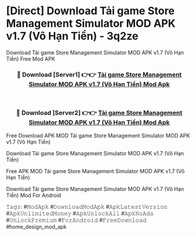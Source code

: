# [Direct] Download Tải game Store Management Simulator MOD APK v1.7 (Vô Hạn Tiền) - 3q2ze
Download Tải game Store Management Simulator MOD APK v1.7 (Vô Hạn Tiền) Free Mod APK

<div align="center">
<h3>🔴 Download [Server1] 👉👉 <a href="https://apk-comot.site?title=Tải_game_Store_Management_Simulator_MOD_APK_v1.7_(Vô_Hạn_Tiền)">Tải game Store Management Simulator MOD APK v1.7 (Vô Hạn Tiền) Mod Apk</a></h3><br>

<h3>🔴 Download [Server2] 👉👉 <a href="https://apk-comot.site?title=Tải_game_Store_Management_Simulator_MOD_APK_v1.7_(Vô_Hạn_Tiền)">Tải game Store Management Simulator MOD APK v1.7 (Vô Hạn Tiền) Mod Apk</a></h3>
</div>


Free Download APK MOD Tải game Store Management Simulator MOD APK v1.7 (Vô Hạn Tiền)

Download Tải game Store Management Simulator MOD APK v1.7 (Vô Hạn Tiền) 

Free APK MOD Tải game Store Management Simulator MOD APK v1.7 (Vô Hạn Tiền) 

Download Tải game Store Management Simulator MOD APK v1.7 (Vô Hạn Tiền) Mod For Android

𝚃𝚊𝚐𝚜: #𝙼𝚘𝚍𝙰𝚙𝚔 #𝙳𝚘𝚠𝚗𝚕𝚘𝚊𝚍𝙼𝚘𝚍𝙰𝚙𝚔 #𝙰𝚙𝚔𝙻𝚊𝚝𝚎𝚜𝚝𝚅𝚎𝚛𝚜𝚒𝚘𝚗 #𝙰𝚙𝚔𝚄𝚗𝚕𝚒𝚖𝚒𝚝𝚎𝚍𝙼𝚘𝚗𝚎𝚢 #𝙰𝚙𝚔𝚄𝚗𝚕𝚘𝚌𝚔𝙰𝚕𝚕 #𝙰𝚙𝚔𝙽𝚘𝙰𝚍𝚜 #𝚄𝚗𝚕𝚘𝚌𝚔𝙿𝚛𝚎𝚖𝚒𝚞𝚖 #𝙵𝚘𝚛𝙰𝚗𝚍𝚛𝚘𝚒𝚍 #𝙵𝚛𝚎𝚎𝙳𝚘𝚠𝚗𝚕𝚘𝚊𝚍 #home_design_mod_apk